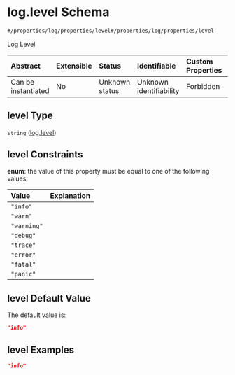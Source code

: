 # log.level Schema

```txt
#/properties/log/properties/level#/properties/log/properties/level
```

Log Level

| Abstract            | Extensible | Status         | Identifiable            | Custom Properties | Additional Properties | Access Restrictions | Defined In                                                        |
| :------------------ | :--------- | :------------- | :---------------------- | :---------------- | :-------------------- | :------------------ | :---------------------------------------------------------------- |
| Can be instantiated | No         | Unknown status | Unknown identifiability | Forbidden         | Allowed               | none                | [values.schema.json\*](values.schema.json "open original schema") |

## level Type

`string` ([log.level](values-properties-log-properties-loglevel.md))

## level Constraints

**enum**: the value of this property must be equal to one of the following values:

| Value       | Explanation |
| :---------- | :---------- |
| `"info"`    |             |
| `"warn"`    |             |
| `"warning"` |             |
| `"debug"`   |             |
| `"trace"`   |             |
| `"error"`   |             |
| `"fatal"`   |             |
| `"panic"`   |             |

## level Default Value

The default value is:

```json
"info"
```

## level Examples

```json
"info"
```
